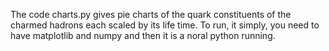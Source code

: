 The code charts.py gives pie charts of the quark constituents of the charmed hadrons each scaled by its life time. 
To run, it simply, you need to have matplotlib and numpy and then it is a noral python running. 
